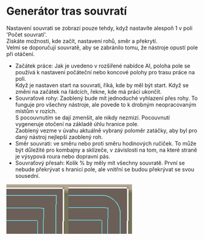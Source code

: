 # Generátor tras souvratí

  
Nastavení souvrati se zobrazí pouze tehdy, když nastavíte alespoň 1 v poli 'Počet souvratí'.  
Získáte možnosti, kde začít, nastavení rohů, směr a překrytí.  
Velmi se doporučují souvratě, aby se zabránilo tomu, že nástroje opustí pole při otáčení.  


  
- Začátek práce: Jak je uvedeno v rozšířené nabídce AI, poloha pole se používá k nastavení počáteční nebo koncové polohy pro trasu práce na poli.  
Když je nastaven start na souvrati, říká, kde by měl být start. Když se změní na začátek na řádcích, řekne, kde má práci ukončit.  
- Souvraťové rohy: Zaoblený bude mít jednoduché vyhlazení přes rohy. To funguje pro všechny nástroje, ale povede to k drobným neopracovaným místům v rozích.  
S pocouvnutím se dají zmenšit, ale nikdy nezmizí. Pocouvnutí vygeneruje otočení na základě úhlu hranice pole.  
Zaoblený vezme v úvahu aktuálně vybraný poloměr zatáčky, aby byl pro daný nástroj nejlepší zaoblený roh.  
- Směr souvrati: ve směru nebo proti směru hodinových ručiček. To může být důležité pro kombajny a sklízeče, v závislosti na tom, na které straně je výsypová roura nebo dopravní pás.  
- Souvraťový přesah: Kolik % by měly mít všechny souvratě. První se nebude překrývat s hranicí pole, ale vnitřní se budou překrývat se svou sousední.  


![Image](../assets/images/sharproundcorner_0_0_330_130.png)

